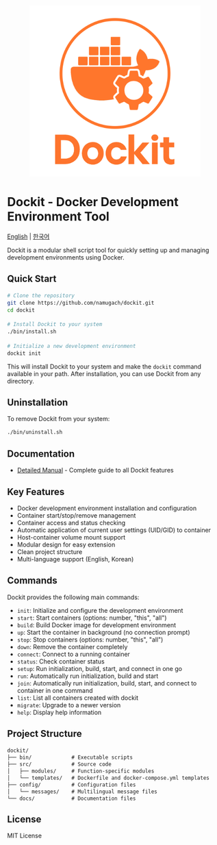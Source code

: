 <p align="center">
  <img src="../../docs/logo.png" alt="Dockit Logo" width="400">
</p>

# Dockit - Docker Development Environment Tool

[English](../../docs/en/README.md) | [한국어](../../docs/ko/README.md)

Dockit is a modular shell script tool for quickly setting up and managing development environments using Docker.

## Quick Start

```bash
# Clone the repository
git clone https://github.com/namugach/dockit.git
cd dockit

# Install Dockit to your system
./bin/install.sh

# Initialize a new development environment
dockit init
```

This will install Dockit to your system and make the `dockit` command available in your path. After installation, you can use Dockit from any directory.

## Uninstallation

To remove Dockit from your system:

```bash
./bin/uninstall.sh
```

## Documentation

- [Detailed Manual](./MANUAL.md) - Complete guide to all Dockit features

## Key Features

- Docker development environment installation and configuration
- Container start/stop/remove management
- Container access and status checking
- Automatic application of current user settings (UID/GID) to container
- Host-container volume mount support
- Modular design for easy extension
- Clean project structure
- Multi-language support (English, Korean)

## Commands

Dockit provides the following main commands:

- `init`: Initialize and configure the development environment
- `start`: Start containers (options: number, "this", "all")
- `build`: Build Docker image for development environment
- `up`: Start the container in background (no connection prompt)
- `stop`: Stop containers (options: number, "this", "all")
- `down`: Remove the container completely
- `connect`: Connect to a running container
- `status`: Check container status
- `setup`: Run initialization, build, start, and connect in one go
- `run`: Automatically run initialization, build and start
- `join`: Automatically run initialization, build, start, and connect to container in one command
- `list`: List all containers created with dockit
- `migrate`: Upgrade to a newer version
- `help`: Display help information

## Project Structure

```
dockit/
├── bin/             # Executable scripts
├── src/             # Source code
│   ├── modules/     # Function-specific modules
│   └── templates/   # Dockerfile and docker-compose.yml templates
├── config/          # Configuration files
│   └── messages/    # Multilingual message files
└── docs/            # Documentation files
```

## License

MIT License 